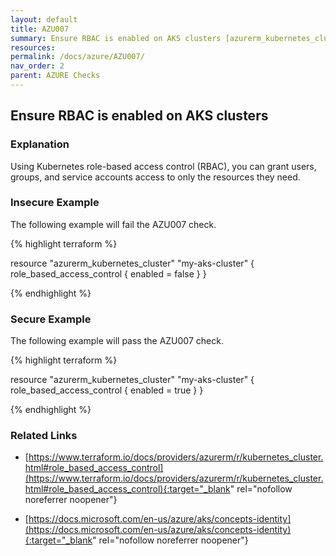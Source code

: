 ```yaml
---
layout: default
title: AZU007
summary: Ensure RBAC is enabled on AKS clusters [azurerm_kubernetes_cluster role_based_access_control] 
resources: 
permalink: /docs/azure/AZU007/
nav_order: 2
parent: AZURE Checks
---
```


## Ensure RBAC is enabled on AKS clusters

### Explanation


Using Kubernetes role-based access control (RBAC), you can grant users, groups, and service accounts access to only the resources they need.



### Insecure Example

The following example will fail the AZU007 check.

{% highlight terraform %}

resource "azurerm_kubernetes_cluster" "my-aks-cluster" {
	role_based_access_control {
		enabled = false
	}
}

{% endhighlight %}



### Secure Example

The following example will pass the AZU007 check.

{% highlight terraform %}

resource "azurerm_kubernetes_cluster" "my-aks-cluster" {
	role_based_access_control {
		enabled = true
	}
}

{% endhighlight %}


### Related Links


- [https://www.terraform.io/docs/providers/azurerm/r/kubernetes_cluster.html#role_based_access_control](https://www.terraform.io/docs/providers/azurerm/r/kubernetes_cluster.html#role_based_access_control){:target="_blank" rel="nofollow noreferrer noopener"}

- [https://docs.microsoft.com/en-us/azure/aks/concepts-identity](https://docs.microsoft.com/en-us/azure/aks/concepts-identity){:target="_blank" rel="nofollow noreferrer noopener"}

